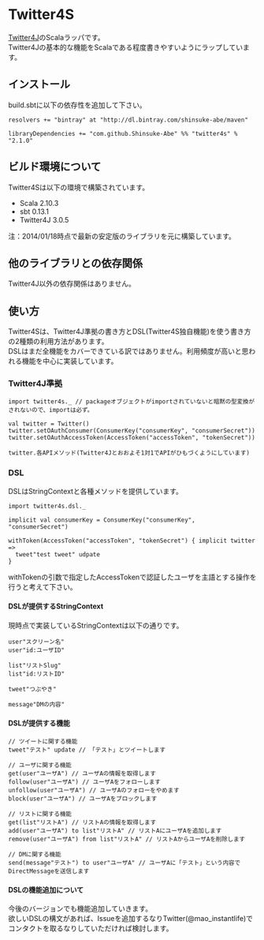 # Twitter4S

[Twitter4J](https://github.com/yusuke/twitter4j)のScalaラッパです。<br/>
Twitter4Jの基本的な機能をScalaである程度書きやすいようにラップしています。<br/>

## インストール

build.sbtに以下の依存性を追加して下さい。

```
resolvers += "bintray" at "http://dl.bintray.com/shinsuke-abe/maven"

libraryDependencies += "com.github.Shinsuke-Abe" %% "twitter4s" % "2.1.0"
```

## ビルド環境について

Twitter4Sは以下の環境で構築されています。

* Scala 2.10.3
* sbt 0.13.1
* Twitter4J 3.0.5

注：2014/01/18時点で最新の安定版のライブラリを元に構築しています。

## 他のライブラリとの依存関係

Twitter4J以外の依存関係はありません。

## 使い方

Twitter4Sは、Twitter4J準拠の書き方とDSL(Twitter4S独自機能)を使う書き方の2種類の利用方法があります。<br/>
DSLはまだ全機能をカバーできている訳ではありません。利用頻度が高いと思われる機能を中心に実装しています。

### Twitter4J準拠

```
import twitter4s._ // packageオブジェクトがimportされていないと暗黙の型変換がされないので、importは必ず。

val twitter = Twitter()
twitter.setOAuthConsumer(ConsumerKey("consumerKey", "consumerSecret"))
twitter.setOAuthAccessToken(AccessToken("accessToken", "tokenSecret"))

twitter.各APIメソッド(Twitter4Jとおおよそ1対1でAPIがひもづくようにしています)
```

### DSL

DSLはStringContextと各種メソッドを提供しています。<br/>

```
import twitter4s.dsl._

implicit val consumerKey = ConsumerKey("consumerKey", "consumerSecret")

withToken(AccessToken("accessToken", "tokenSecret") { implicit twitter =>
  tweet"test tweet" udpate
}
```

withTokenの引数で指定したAccessTokenで認証したユーザを主語とする操作を行うと考えて下さい。<br/>

#### DSLが提供するStringContext

現時点で実装しているStringContextは以下の通りです。

```
user"スクリーン名"
user"id:ユーザID"

list"リストSlug"
list"id:リストID"

tweet"つぶやき"

message"DMの内容"
```

#### DSLが提供する機能

```
// ツイートに関する機能
tweet"テスト" update // 「テスト」とツイートします

// ユーザに関する機能
get(user"ユーザA") // ユーザAの情報を取得します
follow(user"ユーザA") // ユーザAをフォローします
unfollow(user"ユーザA") // ユーザAのフォローをやめます
block(user"ユーザA") // ユーザAをブロックします

// リストに関する機能
get(list"リストA") // リストAの情報を取得します
add(user"ユーザA") to list"リストA" // リストAにユーザAを追加します
remove(user"ユーザA") from list"リストA" // リストAからユーザAを削除します

// DMに関する機能
send(message"テスト") to user"ユーザA" // ユーザAに「テスト」という内容でDirectMessageを送信します
```

#### DSLの機能追加について

今後のバージョンでも機能追加していきます。<br/>
欲しいDSLの構文があれば、Issueを追加するなりTwitter(@mao_instantlife)でコンタクトを取るなりしていただければ検討します。